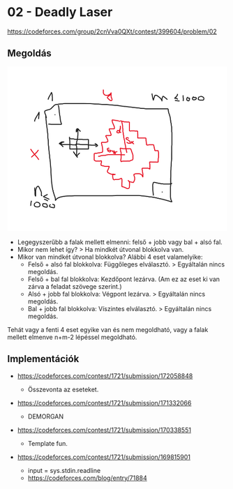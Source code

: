 # 02 - Deadly Laser

https://codeforces.com/group/2cnVva0QXt/contest/399604/problem/02

## Megoldás

![b](assets/laser.png)

- Legegyszerűbb a falak mellett elmenni: felső + jobb vagy bal + alsó fal.
- Mikor nem lehet így? > Ha mindkét útvonal blokkolva van.
- Mikor van mindkét útvonal blokkolva? Alábbi 4 eset valamelyike:
  - Felső + alsó fal blokkolva: Függőleges elválasztó. > Egyáltalán nincs megoldás.
  - Felső + bal fal blokkolva: Kezdőpont lezárva. (Am ez az eset ki van zárva a feladat szövege szerint.)
  - Alsó + jobb fal blokkolva: Végpont lezárva. > Egyáltalán nincs megoldás.
  - Bal + jobb fal blokkolva: Víszintes elválasztó. > Egyáltalán nincs megoldás.

Tehát vagy a fenti 4 eset egyike van és nem megoldható, vagy a falak mellett elmenve n+m-2 lépéssel megoldható.

## Implementációk

- https://codeforces.com/contest/1721/submission/172058848
  - Összevonta az eseteket.

- https://codeforces.com/contest/1721/submission/171332066
  - DEMORGAN

- https://codeforces.com/contest/1721/submission/170338551
  - Template fun.

- https://codeforces.com/contest/1721/submission/169815901
  - input = sys.stdin.readline
  - https://codeforces.com/blog/entry/71884
